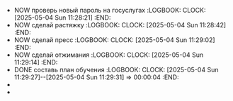- NOW проверь новый пароль на госуслугах
  :LOGBOOK:
  CLOCK: [2025-05-04 Sun 11:28:21]
  :END:
- NOW сделай растяжку
  :LOGBOOK:
  CLOCK: [2025-05-04 Sun 11:28:42]
  :END:
- NOW сделай пресс
  :LOGBOOK:
  CLOCK: [2025-05-04 Sun 11:29:02]
  :END:
- NOW сделай отжимания
  :LOGBOOK:
  CLOCK: [2025-05-04 Sun 11:29:14]
  :END:
- DONE составь план обучения 
  :LOGBOOK:
  CLOCK: [2025-05-04 Sun 11:29:27]--[2025-05-04 Sun 11:29:31] =>  00:00:04
  :END:
-
-